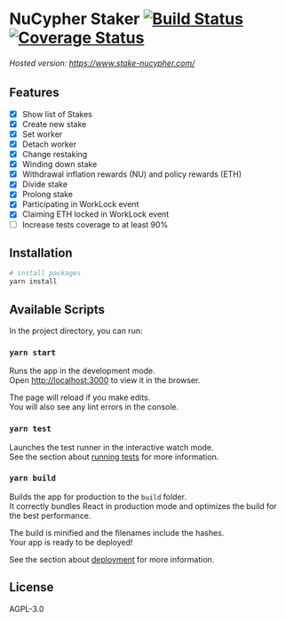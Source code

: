 # NuCypher Staker [![Build Status](https://travis-ci.com/cryptoseal86/stake-nucypher.svg?branch=master)](https://travis-ci.com/cryptoseal86/stake-nucypher) [![Coverage Status](https://coveralls.io/repos/github/cryptoseal86/stake-nucypher/badge.svg?branch=master&source=github)](https://coveralls.io/github/cryptoseal86/stake-nucypher?branch=master)

###### Hosted version: https://www.stake-nucypher.com/

## Features

  - [x] Show list of Stakes
  - [x] Create new stake
  - [x] Set worker
  - [x] Detach worker
  - [x] Change restaking
  - [X] Winding down stake
  - [X] Withdrawal inflation rewards (NU) and policy rewards (ETH)
  - [X] Divide stake
  - [X] Prolong stake
  - [X] Participating in WorkLock event
  - [X] Claiming ETH locked in WorkLock event
  - [ ] Increase tests coverage to at least 90%

## Installation
```bash
# install packages
yarn install
```

## Available Scripts

In the project directory, you can run:

### `yarn start`

Runs the app in the development mode.<br />
Open [http://localhost:3000](http://localhost:3000) to view it in the browser.

The page will reload if you make edits.<br />
You will also see any lint errors in the console.

### `yarn test`

Launches the test runner in the interactive watch mode.<br />
See the section about [running tests](https://facebook.github.io/create-react-app/docs/running-tests) for more information.

### `yarn build`

Builds the app for production to the `build` folder.<br />
It correctly bundles React in production mode and optimizes the build for the best performance.

The build is minified and the filenames include the hashes.<br />
Your app is ready to be deployed!

See the section about [deployment](https://facebook.github.io/create-react-app/docs/deployment) for more information.

## License

AGPL-3.0
